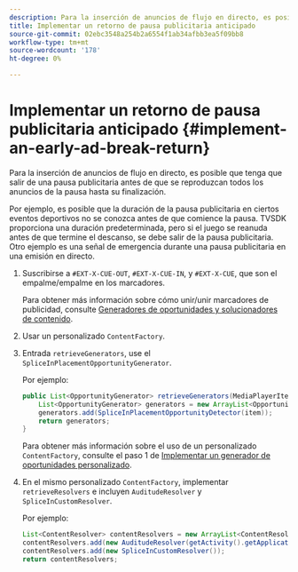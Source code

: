 ```yaml
---
description: Para la inserción de anuncios de flujo en directo, es posible que tenga que salir de una pausa publicitaria antes de que se reproduzcan todos los anuncios de la pausa hasta su finalización.
title: Implementar un retorno de pausa publicitaria anticipado
source-git-commit: 02ebc3548a254b2a6554f1ab34afbb3ea5f09bb8
workflow-type: tm+mt
source-wordcount: '178'
ht-degree: 0%

---
```


# Implementar un retorno de pausa publicitaria anticipado  {#implement-an-early-ad-break-return}

Para la inserción de anuncios de flujo en directo, es posible que tenga que salir de una pausa publicitaria antes de que se reproduzcan todos los anuncios de la pausa hasta su finalización.

Por ejemplo, es posible que la duración de la pausa publicitaria en ciertos eventos deportivos no se conozca antes de que comience la pausa. TVSDK proporciona una duración predeterminada, pero si el juego se reanuda antes de que termine el descanso, se debe salir de la pausa publicitaria. Otro ejemplo es una señal de emergencia durante una pausa publicitaria en una emisión en directo.

1. Suscribirse a `#EXT-X-CUE-OUT`, `#EXT-X-CUE-IN`, y `#EXT-X-CUE`, que son el empalme/empalme en los marcadores.

   Para obtener más información sobre cómo unir/unir marcadores de publicidad, consulte [Generadores de oportunidades y solucionadores de contenido](../../ad-insertion/content-resolver/c-psdk-android-2.7-content-resolver-about.md).

1. Usar un personalizado `ContentFactory`.
1. Entrada `retrieveGenerators`, use el `SpliceInPlacementOpportunityGenerator`.

   Por ejemplo:

   ```java
   public List<OpportunityGenerator> retrieveGenerators(MediaPlayerItem item) { 
       List<OpportunityGenerator> generators = new ArrayList<OpportunityGenerator>(); 
       generators.add(SpliceInPlacementOpportunityDetector(item)); 
       return generators; 
   }
   ```

   Para obtener más información sobre el uso de un personalizado `ContentFactory`, consulte el paso 1 de [Implementar un generador de oportunidades personalizado](../../ad-insertion/content-resolver/t-psdk-android-2.7-opp-detector-impl-android.md).

1. En el mismo personalizado `ContentFactory`, implementar `retrieveResolvers` e incluyen `AuditudeResolver` y `SpliceInCustomResolver`.

   Por ejemplo:

   ```java
   List<ContentResolver> contentResolvers = new ArrayList<ContentResolver>(); 
   contentResolvers.add(new AuditudeResolver(getActivity().getApplicationContext())); 
   contentResolvers.add(new SpliceInCustomResolver()); 
   return contentResolvers;
   ```
